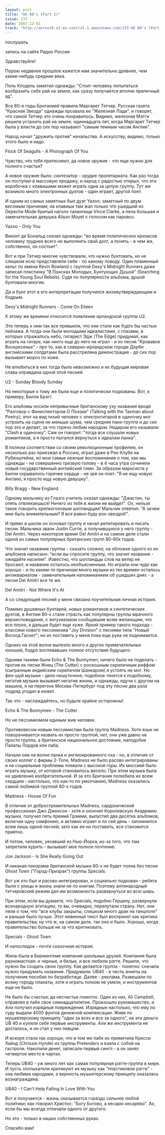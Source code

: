 ```yaml
---
layout: post
title: "UK 80's (Part 2)"
issue: 133
date: 2007-12-02
track: "http://aerost8.s3.eu-central-1.amazonaws.com/133-UK 80's (Part 2).mp3"
---
```


послушать

запись на сайте Радио России

Здравствуйте!

Порою недавнее прошлое кажется нам значительно древнее, чем какие-нибудь средние века.

Поль Клодель заметил однажды: "Стоит человеку попытаться вообразить себе рай на земле, как сразу получается вполне приличный ад".

Все 80-е годы Британией правила Маргарет Тэтчер. Русская газета "Красная Звезда" однажды прозвала ее "Железная Лэди", и говорят, что самой Тетчер это очень понравилось. Видимо, железная Мэгги решила устроить рай на земле; одиннадцать лет, когда Маргарет Тэтчер была у власти до сих пор называют "самым темным часом Англии".

Народ начал "дружить против" начальства. А искусству, видимо, только этого было и надо.

Flock Of Seagulls - A Photograph Of You

Чувство, что тебя притесняют, да новое оружие - что еще нужно для полного счастья?

А новое оружие было: синтезатор - орудие пролетариата. Как раз тогда он поступил в массовую продажу, и народ с радостью открыл, что эта коробочка с клавишами может играть одна за целую группу. Тут же возникло много электронных дуэтов - один играет, другой поет.

И одним из самых заметных был дуэт Yazoo; заметный по двум весомым причинам; на клавиши там жал только что ушедший из Depeche Mode бритый наголо талантище Vince Clarke, а пела большая и замечательная девушка Alison Moyet с голосом как паровоз.

Yazoo - Only You

Виконт де Бональд сказал однажды: "во время политических кризисов человеку труднее всего не выполнить свой долг, а понять - в чем же, собственно, он состоит".

Вот и при Тэтчер многие чувствовали, что нужно бунтовать, но не слишком ясно представляли себе - по какому поводу. Один пламенный кельт по имени Kevin Rowland с группой Dexy's Midnight Runners даже записал пластинку "В Поисках Молодых, Бунтующих Душой" (Searching for the Young Soul Rebels). Судя по популярности альбома, душой бунтовали многие.

Да и бунт этот в его интерпретации получился жизнеутверждающим и бодрым.

Dexy's Midnight Runners - Come On Eileen

К этому же времени относится появление ирландской группы U2.

Это теперь к ним так все привыкли, что они стали как будто бы частью пейзажа. А тогда они были молодыми идеалистами, с глазами, в которых отражалось небо, гитарист Эдж (The Edge) придумал, как играть на гитаре, как никто еще до него не играл - и их песня "Кровавое Воскресенье" - про то, как в северно-ирландском городе Дерби английскими солдатами была расстреляна демонстрация - до сих пор вызывает мороз по коже.

Не влюбиться в них тогда было невозможно и их будущая мировая слава оправдана одной этой песней.

U2 - Sunday Bloody Sunday

Но некоторые к тому же были еще и политически подкованы. Вот, к примеру, Билли Брэгг.

Его альбомы носили непривычные британскому уху названия вроде "Разговор с Финиспектором О Поэзии" (Talking with the Taxman about Poetry); этот на вид тихий человек с электрогитарой в одиночку мог устроить на сцене не меньше шума, чем средняя панк-группа и до сих пор это и делает, за что горячо любим народом. Недаром его называли: "Clash в одиночку". Сам он говорит: "тогда все слушали новых романтиков, а я просто пытался вернуться к идеалам панка".

В полном соответствии со своим революционным профилем, он несколько раз приезжал в Россию, играл даже в Рок-Клубе на Рубинштейна, но мои самые нежные воспоминания о том, как мы однажды - на совершенно трезвую голову - в 4 часа утра сочиняли новый государственный английский гимн. За образом марксиста у Билли скрывалось горячее сердце - не зря он поет: "Я не ищу новую Англию, я просто ищу новую девушку".

Billy Bragg - New England

Одному мальчику из Глазго учитель сказал однажды: "Джастин, ты опять отвлекаешься! Ничего из тебя в жизни не выйдет". Ох, нельзя такое говорить крепкоголовым шотландцам! Мальчик ответил: "А зачем мне быть внимательным? Я все равно буду рок-звездой!".

И прямо в школе он основал группу и начал репетировать и писать песни. Мальчика звали Justin Currie, а получившуюся у него группу - Del Amitri. Через некоторое время Del Amitri и на самом деле стали одной из самых популярных британских групп 80-90х годов.

Что значит название группы - сказать сложно; на обложке одного из их альбомов написано: "если вы спросите группу, что значит название - ожидайте насилия". Известно, что шотландцы слов на ветер не бросают, и название осталось необъясненным. Но играли они чудо как хорошо - и по каким-то причинам много музыки из тех времен осталось антиквариатом - замечательным напоминанием об ушедших днях - а песни Del Amitri все те же.

Del Amitri - Not Where It's At

А со следующей песней у меня связана поучительная личная история.

Помимо душевных бунтарей, новых романтиков и синтетических дуэтов, в Англии 80-х стали страсть как популярны группы мрачного вероисповедания, с энтузиазмом сообщавшие всем желающим, что все плохо, а дальше будет еще хуже. Яркий пример такого подхода - классики нового пессимизма "Joy Division" с песнями типа "Новый Восход Гаснет"; но их поставить у меня пока еще рука не поднимается.

Однако на этой волне вылезло много и других примечательных юношей, бодро воспевавших полное отсутствие будущего.

Одними такими были Echo & The Bunnymen; ничего было не поделать - против их песни Жнец (The Cutter) с роскошным скрипичным риффом (сыгранным индийским скрипачом Шанкаром) я устоять не мог. Но фен-шуй музыки - дело нешуточное; подобное тянется к подобному, негатив музыки вызывает негатив жизни, и однажды, едучи с другом на машине, я на перегоне Москва-Петербург под эту песню два раза подряд угодил в кювет.

Так что - наслаждайтесь, но будьте крайне осторожны!

Echo & The Bunnymen - The Cutter

Но не пессимизмом единым жив человек.

Противовесом новым пессимистам была группа Madness. Хотя язык не поворачивается назвать их просто группой; нет, они уже давно не просто группа, а британское национальное достояние, наподобие Палаты Лордов или паба.

Начали они на волне панка и англизированного ска - но, в отличие от своих коллег с фирмы 2-Tone, Madness не было расово интегрированы и на социальные проблемы плевали с высокой горы. Их миссией было играть музыку, от которой становилось весело. При этом музыка была на удивление изобретательной. И за это Британия полюбила их всем сердцем - настолько, что как-то по умолчанию, Madness оказались самой любимой группой 80-х годов.

Madness - House Of Fun

В отличие от добростремительных Madness, сардонический профессионал Джо Джексон - хотя и окончил Королевскую Академию музыки, получил пять премий Грэмми, выпустил два десятка альбомов, включая одну симфонию, и активно играет и по сей день - запомнился всем лишь одной песней; зато как ее ни поставить, все становится приятно.

И потом, человек, уехавший из Нью-Йорка, из-за того, что там запретили курить - вызывает мое полное почтение.

Joe Jackson - Is She Really Going Out

И никакая панорама британской музыки 80-х не будет полна без песни Ghost Town ("Город-Призрак") группы Specials.

Вот уж кто был и расово интегрирован, и социально подкован - ребята были с улицы и жизнь знали не по книгам. Поэтому антинародный тэтчеровский режим дал им возможность развернуться во всю ширь.

При этом, если вы думаете, что Specials, подобно Герцену, развернули всенародную агитацию, то вы, очевидно, перепутали страну. Нет, они пели о том, что "все клубы закрыты, слишком много драк на танцполе" и раньше было лучше. Этот невинный текст был воспринят как критика правительства; ну что ж, на самом деле, так оно и было. Хорошо, когда правительство больше не за что критиковать.

Specials - Ghost Town

И напоследок - почти сказочная история.

Жила-была в Бермингеме компания школьных друзей. Компания была разномастная: и черные, и белые, и все любили рэгге. Решили, что нужно бы создать свою группу. Как делается группа - понятно: сначала нужно придумать название. Придумали: UB40 - в честь анкеты на получение пособия по безработице. Далее - реклама. Развешали по всему городу плакаты, хотя и играть толком не умели, и инструментов еще не было.

Не было бы счастья, да несчастье помогло. Один из них, Ali Campbell, справлял в пабе свое семнадцатилетие. Произошло рукомашество, и Али получил изрядные повреждения. Изрядные настолько, что ему по суду выдали 4000 фунтов денежной компенсации. Живя по мушкетерскому принципу "один за всех и все за одного", на эти деньги UB 40 и купили себе первые инструменты. Али же инструмента не досталось, и он стал у них певцом.

И вскоре стали так хороши, что в том же пабе их приметила Крисси Хайнд (Chrissie Hynde) из группы Pretenders и взяла с собой на гастроли. Накопили денег, записали первый сингл - а он занял четвертое место в чартах.

Теперь UB40 - уж много лет как самая популярная рэгге-группа в мире. И пусть злопыхатели критикуют их музыку как "пластиковое рэгге" - она любима народами, а верность мушкетерскому принципу оказалась вознаграждена.

UB40 - I Can't Help Falling In Love With You

Вот и получается - жизнь оказывается гораздо сильнее любой политики; как говорил Христос: "Богу Богово, а кесарю кесарево". Ах, если бы мы всегда отличали одного от другого.

Но это - только в наших собственных руках.

Спасибо вам!
